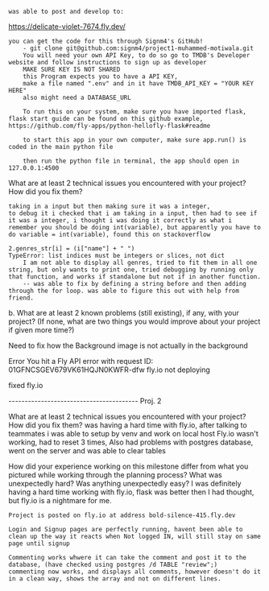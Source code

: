     was able to post and develop to: 
   https://delicate-violet-7674.fly.dev/
   
    you can get the code for this through Signm4's GitHub!
        - git clone git@github.com:signm4/project1-muhammed-motiwala.git
        You will need your own API Key, to do so go to TMDB's Developer website and follow instructions to sign up as developer
        MAKE SURE KEY IS NOT SHARED
        this Program expects you to have a API KEY,
        make a file named ".env" and in it have TMDB_API_KEY = "YOUR KEY HERE" 
        also might need a DATABASE_URL 

        To run this on your system, make sure you have imported flask, flask start guide can be found on this github example, https://github.com/fly-apps/python-hellofly-flask#readme 
        
        to start this app in your own computer, make sure app.run() is coded in the main python file

        then run the python file in terminal, the app should open in 127.0.0.1:4500

What are at least 2 technical issues you encountered with your project? How did you fix them?

    taking in a input but then making sure it was a integer,
    to debug it i checked that i am taking in a input, then had to see if it was a integer, i thought i was doing it correctly as what i remember you should be doing int(variable), but apparently you have to do variable = int(variable), found this on stackoverflow

    2.genres_str[i] = (i["name"] + " ")
    TypeError: list indices must be integers or slices, not dict
        I am not able to display all genres, tried to fit them in all one string, but only wants to print one, tried debugging by running only that function, and works if standalone but not if in another function. 
        -- was able to fix by defining a string before and then adding through the for loop. was able to figure this out with help from friend.


b. What are at least 2 known problems (still existing), if any, with your project? (If none, what are two things you would improve about your project if given more time?)

Need to fix how the Background image is not actually in the background 

Error You hit a Fly API error with request ID: 01GFNCSGEV679VK61HQJN0KWFR-dfw
fly.io not deploying

fixed fly.io


---------------------------------------- Proj. 2

What are at least 2 technical issues you encountered with your project? How did you fix them? 
    was having a hard time with fly.io, after talking to teammates i was able to setup by venv and work on local host
    Fly.io wasn't working, had to reset 3 times, Also had problems with postgres database, went on the server and was able to clear tables 

How did your experience working on this milestone differ from what you pictured while working through the planning process? What was unexpectedly hard? Was anything unexpectedly easy?
    I was definitely having a hard time working with fly.io, flask was better then I had thought, but fly.io is a nightmare for me.

    Project is posted on fly.io at address bold-silence-415.fly.dev 

    Login and Signup pages are perfectly running, havent been able to clean up the way it reacts when Not logged IN, will still stay on same page until signup 
    
    Commenting works whwere it can take the comment and post it to the database, (have checked using postgres /d TABLE "review";) 
    commenting now works, and displays all comments, however doesn't do it in a clean way, shows the array and not on different lines. 